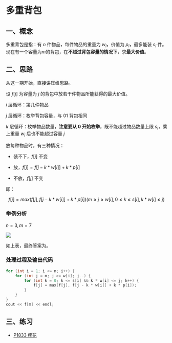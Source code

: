 # 多重背包

## 一、概念

多重背包是指：有 $n$ 件物品，每件物品的重量为 $w_i$，价值为 $p_i$，最多能装 $s_i$ 件。现在有一个容量为$m$的背包，在**不超过背包容量的情况下**，求**最大价值**。

## 二、思路

从这一期开始，直接讲压维思路。

设 $f[j]$ 为容量为 $j$ 的背包中放若干件物品所能获得的最大价值。

$i$ 层循环：第几件物品

$j$ 层循环：枚举背包容量，与 01 背包相同

$k$ 层循环：枚举物品数量，**注意要从 0 开始枚举**，既不能超过物品数量上限 $s_i$，乘上重量 $w_i$ 后也不能超过容量 $j$

放每种物品时，有三种情况：

- 装不下，$f[j]$ 不变

- 放，$f[j]=f[j-k*w[i]]+k*p[i]$

- 不放，$f[j]$ 不变

即：

$$
f[j]=max(f[j],f[j-k*w[i]]+k*p[i])(m \geq j \geq w[i],0 \leq k \leq s[i],k*w[i] \leq j)
$$

### 举例分析

$n=3,m=7$

![](https://cdn.luogu.com.cn/upload/image_hosting/3wm34oop.png)

如上表，最终答案为。

### 处理过程及输出代码


```cpp
for (int i = 1; i <= n; i++) {
	for (int j = m; j >= w[i]; j--) {
		for (int k = 0; k <= s[i] && k * w[i] <= j; k++) {
			f[j] = max(f[j], f[j - k * w[i]] + k * p[i]);
		}
	}
}
cout << f[m] << endl;
```

## 三、练习

- [P1833 樱花](https://www.luogu.com.cn/problem/P1833)
